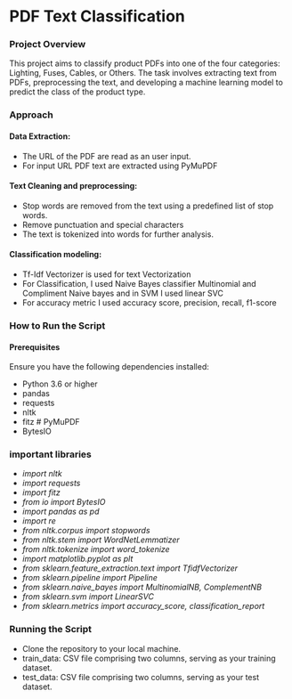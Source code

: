 # PDF Text Classification
### Project Overview
This project aims to classify product PDFs into one of the four categories: Lighting, Fuses, Cables, or Others. The task involves extracting text from PDFs, preprocessing the text, and developing a machine learning model to predict the class of the product type.
### Approach
#### Data Extraction:
- The URL of the PDF are read as an user input.
- For input URL PDF text are extracted using PyMuPDF
#### Text Cleaning and preprocessing:
- Stop words are removed from the text using a predefined list of stop words.
- Remove punctuation and special characters
- The text is tokenized into words for further analysis.
#### Classification modeling:
- Tf-Idf Vectorizer is used for text Vectorization
- For Classification, I used Naive Bayes classifier Multinomial and Compliment Naive bayes and in SVM I used linear SVC
- For accuracy metric I used accuracy score, precision, recall, f1-score

### How to Run the Script
#### Prerequisites
Ensure you have the following dependencies installed:
- Python 3.6 or higher
- pandas
- requests
- nltk
- fitz  # PyMuPDF
- BytesIO
### important libraries
- *import nltk*
- *import requests*
- *import fitz*
- *from io import BytesIO*
- *import pandas as pd*
- *import re*
- *from nltk.corpus import stopwords*
- *from nltk.stem import WordNetLemmatizer*
- *from nltk.tokenize import word_tokenize*
- *import matplotlib.pyplot as plt*
- *from sklearn.feature_extraction.text import TfidfVectorizer*
- *from sklearn.pipeline import Pipeline*
- *from sklearn.naive_bayes import MultinomialNB, ComplementNB* 
- *from sklearn.svm import LinearSVC*
- *from sklearn.metrics import accuracy_score, classification_report*

### Running the Script
- Clone the repository to your local machine.
- train_data: CSV file comprising two columns, serving as your training dataset.
- test_data: CSV file comprising two columns, serving as your test dataset.


